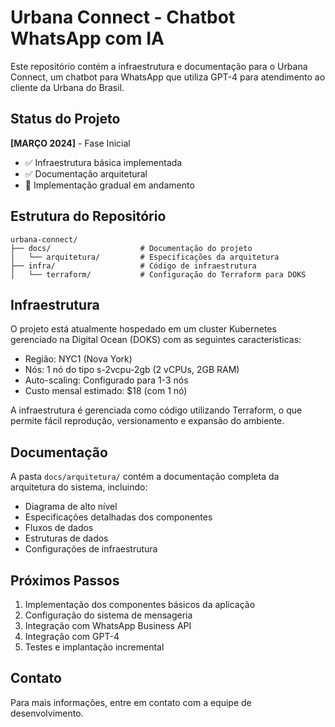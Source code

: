 # Urbana Connect - Chatbot WhatsApp com IA

Este repositório contém a infraestrutura e documentação para o Urbana Connect, um chatbot para WhatsApp que utiliza GPT-4 para atendimento ao cliente da Urbana do Brasil.

## Status do Projeto

**[MARÇO 2024]** - Fase Inicial
- ✅ Infraestrutura básica implementada
- ✅ Documentação arquitetural
- 🔄 Implementação gradual em andamento

## Estrutura do Repositório

```
urbana-connect/
├── docs/                    # Documentação do projeto
│   └── arquitetura/         # Especificações da arquitetura
├── infra/                   # Código de infraestrutura
│   └── terraform/           # Configuração do Terraform para DOKS
```

## Infraestrutura

O projeto está atualmente hospedado em um cluster Kubernetes gerenciado na Digital Ocean (DOKS) com as seguintes características:

- Região: NYC1 (Nova York)
- Nós: 1 nó do tipo s-2vcpu-2gb (2 vCPUs, 2GB RAM)
- Auto-scaling: Configurado para 1-3 nós
- Custo mensal estimado: $18 (com 1 nó)

A infraestrutura é gerenciada como código utilizando Terraform, o que permite fácil reprodução, versionamento e expansão do ambiente.

## Documentação

A pasta `docs/arquitetura/` contém a documentação completa da arquitetura do sistema, incluindo:

- Diagrama de alto nível
- Especificações detalhadas dos componentes
- Fluxos de dados
- Estruturas de dados
- Configurações de infraestrutura

## Próximos Passos

1. Implementação dos componentes básicos da aplicação
2. Configuração do sistema de mensageria
3. Integração com WhatsApp Business API
4. Integração com GPT-4
5. Testes e implantação incremental

## Contato

Para mais informações, entre em contato com a equipe de desenvolvimento. 